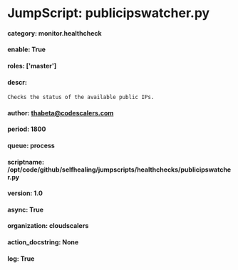 
# JumpScript: publicipswatcher.py
        
#### category: monitor.healthcheck
#### enable: True
#### roles: ['master']
#### descr: 
```
Checks the status of the available public IPs.

```
#### author: thabeta@codescalers.com
#### period: 1800
#### queue: process
#### scriptname: /opt/code/github/selfhealing/jumpscripts/healthchecks/publicipswatcher.py
#### version: 1.0
#### async: True
#### organization: cloudscalers
#### action_docstring: None
#### log: True